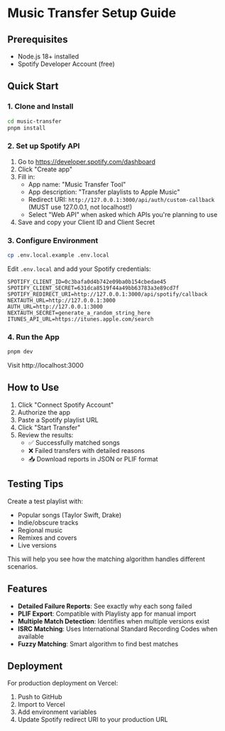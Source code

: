 # Music Transfer Setup Guide

## Prerequisites
- Node.js 18+ installed
- Spotify Developer Account (free)

## Quick Start

### 1. Clone and Install
```bash
cd music-transfer
pnpm install
```

### 2. Set up Spotify API
1. Go to https://developer.spotify.com/dashboard
2. Click "Create app"
3. Fill in:
   - App name: "Music Transfer Tool"
   - App description: "Transfer playlists to Apple Music"
   - Redirect URI: `http://127.0.0.1:3000/api/auth/custom-callback` (MUST use 127.0.0.1, not localhost!)
   - Select "Web API" when asked which APIs you're planning to use
4. Save and copy your Client ID and Client Secret

### 3. Configure Environment
```bash
cp .env.local.example .env.local
```

Edit `.env.local` and add your Spotify credentials:
```
SPOTIFY_CLIENT_ID=0c3bafa0d4b742e09ba0b154cbedae45
SPOTIFY_CLIENT_SECRET=631dca8519f44a49bb63783a3e89cd7f
SPOTIFY_REDIRECT_URI=http://127.0.0.1:3000/api/spotify/callback
NEXTAUTH_URL=http://127.0.0.1:3000
AUTH_URL=http://127.0.0.1:3000
NEXTAUTH_SECRET=generate_a_random_string_here
ITUNES_API_URL=https://itunes.apple.com/search
```

### 4. Run the App
```bash
pnpm dev
```

Visit http://localhost:3000

## How to Use

1. Click "Connect Spotify Account"
2. Authorize the app
3. Paste a Spotify playlist URL
4. Click "Start Transfer"
5. Review the results:
   - ✅ Successfully matched songs
   - ❌ Failed transfers with detailed reasons
   - 📥 Download reports in JSON or PLIF format

## Testing Tips

Create a test playlist with:
- Popular songs (Taylor Swift, Drake)
- Indie/obscure tracks
- Regional music
- Remixes and covers
- Live versions

This will help you see how the matching algorithm handles different scenarios.

## Features

- **Detailed Failure Reports**: See exactly why each song failed
- **PLIF Export**: Compatible with Playlisty app for manual import
- **Multiple Match Detection**: Identifies when multiple versions exist
- **ISRC Matching**: Uses International Standard Recording Codes when available
- **Fuzzy Matching**: Smart algorithm to find best matches

## Deployment

For production deployment on Vercel:
1. Push to GitHub
2. Import to Vercel
3. Add environment variables
4. Update Spotify redirect URI to your production URL